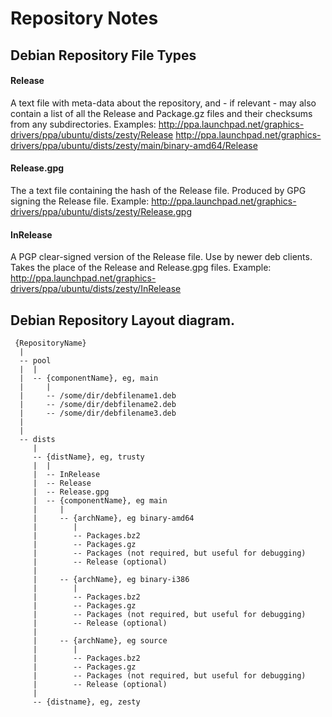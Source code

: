 # Repository Notes

## Debian Repository File Types

#### Release
A text file with meta-data about the repository, and - if relevant - may also contain a list of all the 
Release and Package.gz files and their checksums from any subdirectories.
Examples:
  http://ppa.launchpad.net/graphics-drivers/ppa/ubuntu/dists/zesty/Release
  http://ppa.launchpad.net/graphics-drivers/ppa/ubuntu/dists/zesty/main/binary-amd64/Release

#### Release.gpg
The a text file containing the hash of the Release file. 
Produced by GPG signing the Release file.
Example:
  http://ppa.launchpad.net/graphics-drivers/ppa/ubuntu/dists/zesty/Release.gpg

#### InRelease
A PGP clear-signed version of the Release file. Use by newer deb clients. Takes the place of the Release
and Release.gpg files.
Example:
  http://ppa.launchpad.net/graphics-drivers/ppa/ubuntu/dists/zesty/InRelease

## Debian Repository Layout diagram.
	 {RepositoryName}
	  |
	  -- pool
	  |  |
	  |  -- {componentName}, eg, main
	  |     |
	  |     -- /some/dir/debfilename1.deb
	  |     -- /some/dir/debfilename2.deb
	  |     -- /some/dir/debfilename3.deb
	  |
	  |
	  -- dists 
	     |
	     -- {distName}, eg, trusty
	     |  |
	     |  -- InRelease
	     |  -- Release
	     |  -- Release.gpg
	     |  -- {componentName}, eg main
	     |     |
	     |     -- {archName}, eg binary-amd64
	     |        |
	     |        -- Packages.bz2
	     |        -- Packages.gz
	     |        -- Packages (not required, but useful for debugging)
	     |        -- Release (optional)
	     |
	     |     -- {archName}, eg binary-i386
	     |        |
	     |        -- Packages.bz2
	     |        -- Packages.gz
	     |        -- Packages (not required, but useful for debugging)
	     |        -- Release (optional)
	     |
	     |     -- {archName}, eg source
	     |        |
	     |        -- Packages.bz2
	     |        -- Packages.gz
	     |        -- Packages (not required, but useful for debugging)
	     |        -- Release (optional)
	     |
	     -- {distname}, eg, zesty
